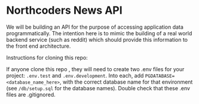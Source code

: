 # Northcoders News API
We will be building an API for the purpose of accessing application data programmatically. The intention here is to mimic the building of a real world backend service (such as reddit) which should provide this information to the front end architecture.

Instructions for cloning this repo:

If anyone clone this repo , they will need to create two .env files for your project: `.env.test` and `.env.development`. Into each, add `PGDATABASE=<database_name_here>`, with the correct database name for that environment (see `/db/setup.sql` for the database names). 
Double check that these .env files are .gitignored.